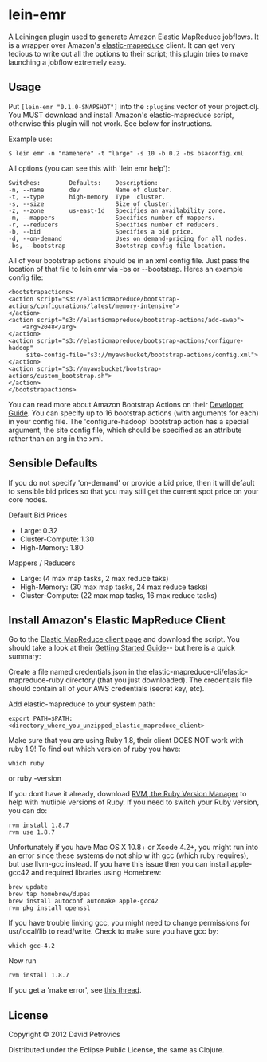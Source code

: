 # lein-emr

A Leiningen plugin used to generate Amazon Elastic MapReduce jobflows. It is a wrapper over Amazon's 
[elastic-mapreduce](http://aws.amazon.com/code/Elastic-MapReduce/2264)
client. It can get very tedious to write out all the options to their script; this plugin tries to make launching a 
jobflow extremely easy.

## Usage

Put `[lein-emr "0.1.0-SNAPSHOT"]` into the `:plugins` vector of your project.clj. You MUST download and install Amazon's 
elastic-mapreduce script, otherwise this plugin will not work. See below for instructions.

Example use:

    $ lein emr -n "namehere" -t "large" -s 10 -b 0.2 -bs bsaconfig.xml

All options (you can see this with 'lein emr help'):
    
    Switches:        Defaults:    Description:                                 
    -n, --name       dev          Name of cluster.                      
    -t, --type       high-memory  Type  cluster.                        
    -s, --size                    Size of cluster.                      
    -z, --zone       us-east-1d   Specifies an availability zone.       
    -m, --mappers                 Specifies number of mappers.          
    -r, --reducers                Specifies number of reducers.         
    -b, --bid                     Specifies a bid price.                
    -d, --on-demand               Uses on demand-pricing for all nodes.
    -bs, --bootstrap              Bootstrap config file location.  
 
All of your bootstrap actions should be in an xml config file. Just pass the location of that file to lein emr via -bs 
or --bootstrap. Heres an example config file:

    <bootstrapactions>
    <action script="s3://elasticmapreduce/bootstrap-actions/configurations/latest/memory-intensive">
    </action>
    <action script="s3://elasticmapreduce/bootstrap-actions/add-swap">
        <arg>2048</arg>
    </action>
    <action script="s3://elasticmapreduce/bootstrap-actions/configure-hadoop"
         site-config-file="s3://myawsbucket/bootstrap-actions/config.xml">
    </action>
    <action script="s3://myawsbucket/bootstrap-actions/custom_bootstrap.sh">
    </action>
    </bootstrapactions>

You can read more about Amazon Bootstrap Actions on their 
[Developer Guide](http://docs.amazonwebservices.com/ElasticMapReduce/latest/DeveloperGuide/Bootstrap.html). You can 
specify up to 16 bootstrap actions (with arguments for each) in your config file. The 'configure-hadoop' bootstrap 
action has a special argument, the site config file, which should be specified as an attribute rather than an arg 
in the xml.

## Sensible Defaults

If you do not specify 'on-demand' or provide a bid price, then it will default to sensible bid prices so that you may 
still get the current spot price on your core nodes.

Default Bid Prices

* Large: 0.32
* Cluster-Compute: 1.30
* High-Memory: 1.80

Mappers / Reducers

* Large: (4 max map tasks, 2 max reduce taks)
* High-Memory: (30 max map tasks, 24 max reduce tasks)
* Cluster-Compute: (22 max map tasks, 16 max reduce tasks)

## Install Amazon's Elastic MapReduce Client
Go to the [Elastic MapReduce client page](http://aws.amazon.com/code/Elastic-MapReduce/2264) and download the script. 
You should take a look at their 
[Getting Started Guide](http://docs.amazonwebservices.com/ElasticMapReduce/latest/GettingStartedGuide/SignUp.html)-- but 
here is a quick summary:

Create a file named credentials.json in the elastic-mapreduce-cli/elastic-mapreduce-ruby directory (that you just 
downloaded). The credentials file should contain all of your AWS credentials (secret key, etc).

Add elastic-mapreduce to your system path:

    export PATH=$PATH:<directory_where_you_unzipped_elastic_mapreduce_client>

Make sure that you are using Ruby 1.8, their client DOES NOT work with ruby 1.9! To find out which version of ruby you 
have:

    which ruby
    
or
    ruby -version
    

If you dont have it already, download [RVM, the Ruby Version Manager](https://rvm.io) to help with mutliple versions of
Ruby. If you need to switch your Ruby version, you can do:

    rvm install 1.8.7
    rvm use 1.8.7

Unfortunately if you have Mac OS X 10.8+ or Xcode 4.2+, you might run into an error since these systems do not ship w
ith gcc (which ruby requires), but use llvm-gcc instead. If you have this issue then you can install apple-gcc42 and 
required libraries using Homebrew:

    brew update
    brew tap homebrew/dupes
    brew install autoconf automake apple-gcc42
    rvm pkg install openssl

If you have trouble linking gcc, you might need to change permissions for usr/local/lib to read/write. Check to make 
sure you have gcc by:

    which gcc-4.2

Now run 

    rvm install 1.8.7

If you get a 'make error', see 
[this thread](http://stackoverflow.com/questions/11664835/mountain-lion-rvm-install-1-8-7-x11-error).

## License

Copyright © 2012 David Petrovics

Distributed under the Eclipse Public License, the same as Clojure.
